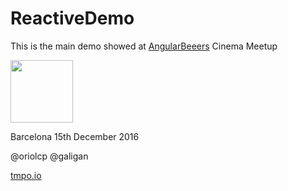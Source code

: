 # ReactiveDemo

This is the main demo showed at [AngularBeeers](http://angularbeers.org) Cinema Meetup

<img src="http://angularbeers.org/img/other/angular-beers-cinema.png" width=100 />

Barcelona 15th December 2016

@oriolcp @galigan

[tmpo.io](https://tmpo.io)




